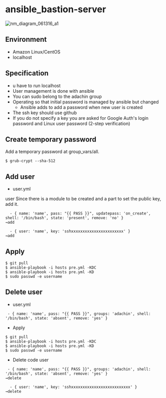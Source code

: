 # ansible_bastion-server

![nm_diagram_061316_a1](https://user-images.githubusercontent.com/5633085/49913802-45a79d00-fed2-11e8-9ab6-41f84ed69a0e.png)

## Environment

- Amazon Linux/CentOS  
- localhost   

## Specification
- u have to run localhost  
- User management is done with ansible   
- You can sudo belong to the adachin group   
- Operating so that initial password is managed by ansible but changed 
   - Ansible adds to add a password when new user is created 
- The ssh key should use github 
- If you do not specify a key you are asked for Google Auth's login password and Linux user password (2-step verification) 

## Create temporary password 

Add a temporary password at group_vars/all.
```
$ grub-crypt --sha-512
```

## Add user

- user.yml

user Since there is a module to be created and a part to set the public key, add it.

```
  - { name: 'name', pass: "{{ PASS }}", updatepass: 'on_create', shell: '/bin/bash', state: 'present', remove: 'no' }
→add

  - { user: 'name', key: 'sshxxxxxxxxxxxxxxxxxxxxxxx' }
→add
```

## Apply

```
$ git pull
$ ansible-playbook -i hosts pre.yml -KDC
$ ansible-playbook -i hosts pre.yml -KD
$ sudo passwd -e username
```

## Delete user

- user.yml

```
 - { name: 'name', pass: "{{ PASS }}", groups: 'adachin', shell: '/bin/bash', state: 'absent', remove: 'yes' }
```

- Apply

```
$ git pull
$ ansible-playbook -i hosts pre.yml -KDC
$ ansible-playbook -i hosts pre.yml -KD
$ sudo passwd -e username
```

- Delete code user


```
 - { name: 'name', pass: "{{ PASS }}", groups: 'adachin', shell: '/bin/bash', state: 'absent', remove: 'yes' }
→delete

  - { user: 'name', key: 'sshxxxxxxxxxxxxxxxxxxxxxxxxxx' }
→delete
```

